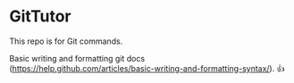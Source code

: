 # GitTutor
This repo is for Git commands.

Basic writing and formatting git docs (https://help.github.com/articles/basic-writing-and-formatting-syntax/). :+1:
